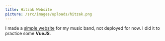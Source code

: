 ```yaml
---
title: Hitzak Website
picture: /src/images/uploads/hitzak.png
---
```

I made a [simple website](https://github.com/tbayet/hitzak) for my music band, not deployed for now. I did it to practice some **VueJS**.
